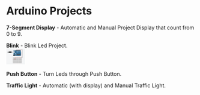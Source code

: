 # Arduino Projects

**7-Segment Display** - Automatic and Manual Project Display that count from 0 to 9.

**Blink** - Blink Led Project.  
<img src = "Blink/Blink Led.PNG" width=50>

**Push Button** - Turn Leds through Push Button.

**Traffic Light** - Automatic (with display) and Manual Traffic Light.
